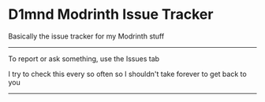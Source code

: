 # D1mnd Modrinth Issue Tracker
Basically the issue tracker for my Modrinth stuff

---
To report or ask something, use the Issues tab

I try to check this every so often so I shouldn't take forever to get back to you

---

